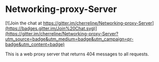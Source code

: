# Networking-proxy-Server

[![Join the chat at https://gitter.im/cherreline/Networking-proxy-Server](https://badges.gitter.im/Join%20Chat.svg)](https://gitter.im/cherreline/Networking-proxy-Server?utm_source=badge&utm_medium=badge&utm_campaign=pr-badge&utm_content=badge)

This is a web proxy server that returns 404 messages to all requests.
